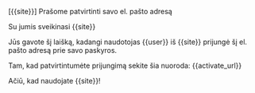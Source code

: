 [{{site}}] Prašome patvirtinti savo el. pašto adresą

Su jumis sveikinasi {{site}}

Jūs gavote šį laišką, kadangi naudotojas {{user}} iš {{site}} prijungė šį el. pašto adresą prie savo paskyros.

Tam, kad patvirtintumėte prijungimą sekite šia nuoroda: {{activate_url}}

Ačiū, kad naudojate {{site}}!
